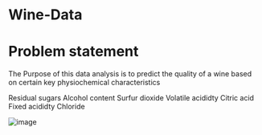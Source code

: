 # Wine-Data
# Problem statement

The Purpose  of this data analysis is to predict the quality of a wine based on certain key physiochemical characteristics

Residual sugars
Alcohol content
Surfur  dioxide
Volatile acididty
Citric acid
Fixed acididty
Chloride
  
![image](https://user-images.githubusercontent.com/50816777/193235803-9d0dafd8-a349-425f-be02-326236c56752.png)
